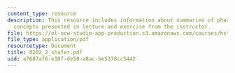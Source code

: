 ```yaml
---
content_type: resource
description: This resource includes information about summaries of pharmacokinetic
  concepts presented in lecture and exercise from the instructor.
file: https://ol-ocw-studio-app-production.s3.amazonaws.com/courses/hst-151-principles-of-pharmacology-spring-2005/a7687af6e18fde50a8acbe5378cc5442_0202_2_shafer.pdf
file_type: application/pdf
resourcetype: Document
title: 0202_2_shafer.pdf
uid: a7687af6-e18f-de50-a8ac-be5378cc5442
---
```

